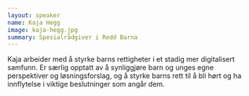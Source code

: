 ```yaml
---
layout: speaker
name: Kaja Hegg
image: kaja-hegg.jpg
summary: Spesialrådgiver i Redd Barna
---
```

Kaja arbeider med å styrke barns rettigheter i et stadig mer digitalisert samfunn. Er særlig opptatt av å synliggjøre barn og unges egne perspektiver og løsningsforslag, og å styrke barns rett til å bli hørt og ha innflytelse i viktige beslutninger som angår dem.
